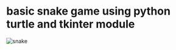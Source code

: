 # basic snake game using python turtle and tkinter module

![snake](https://res.cloudinary.com/practicaldev/image/fetch/s--D3el9fLY--/c_imagga_scale,f_auto,fl_progressive,h_900,q_auto,w_1600/https://dev-to-uploads.s3.amazonaws.com/i/yj59hfg2oo44ckal1whj.jpg)

